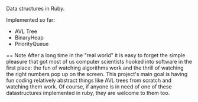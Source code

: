 Data structures in Ruby.

Implemented so far:
 - AVL Tree
 - BinaryHeap
 - PriorityQueue


== Note
After a long time in the "real world" it is easy to forget the simple pleasure that got most of us computer scientists hooked into software in the first place: the fun of watching algorithms work and the thrill of watching the right numbers pop up on the screen. This project's main goal is having fun coding relatively abstract things like AVL trees from scratch and watching them work. Of course, if anyone is in need of one of these datastructures implemented in ruby, they are welcome to them too.


